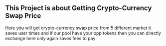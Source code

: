 <h2>This Project is about Getting Crypto-Currency Swap Price</h2>
<p> Here you will get crypto-currency swap price from 5 different market it saves user times and if our pool have your opp tokens then you can directly exchange 
here only again saves fees to pay
</p>

